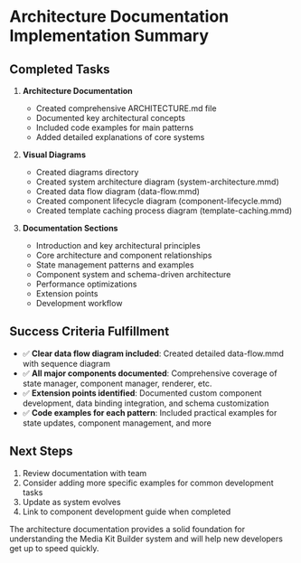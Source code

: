 # Architecture Documentation Implementation Summary

## Completed Tasks

1. **Architecture Documentation**
   - Created comprehensive ARCHITECTURE.md file
   - Documented key architectural concepts
   - Included code examples for main patterns
   - Added detailed explanations of core systems

2. **Visual Diagrams**
   - Created diagrams directory
   - Created system architecture diagram (system-architecture.mmd)
   - Created data flow diagram (data-flow.mmd)
   - Created component lifecycle diagram (component-lifecycle.mmd)
   - Created template caching process diagram (template-caching.mmd)

3. **Documentation Sections**
   - Introduction and key architectural principles
   - Core architecture and component relationships
   - State management patterns and examples
   - Component system and schema-driven architecture
   - Performance optimizations
   - Extension points
   - Development workflow

## Success Criteria Fulfillment

- ✅ **Clear data flow diagram included**: Created detailed data-flow.mmd with sequence diagram
- ✅ **All major components documented**: Comprehensive coverage of state manager, component manager, renderer, etc.
- ✅ **Extension points identified**: Documented custom component development, data binding integration, and schema customization
- ✅ **Code examples for each pattern**: Included practical examples for state updates, component management, and more

## Next Steps

1. Review documentation with team
2. Consider adding more specific examples for common development tasks
3. Update as system evolves
4. Link to component development guide when completed

The architecture documentation provides a solid foundation for understanding the Media Kit Builder system and will help new developers get up to speed quickly.
